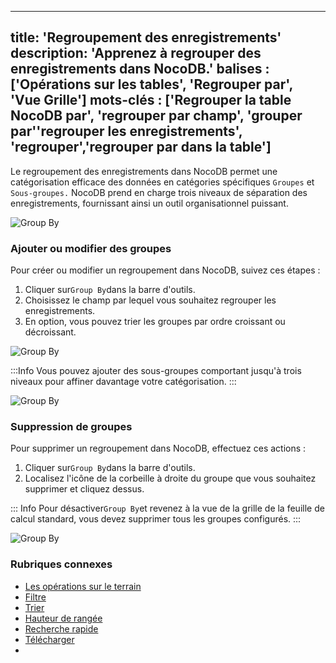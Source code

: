 ***

title: 'Regroupement des enregistrements'
description: 'Apprenez à regrouper des enregistrements dans NocoDB.'
balises : \['Opérations sur les tables', 'Regrouper par', 'Vue Grille']
mots-clés : \['Regrouper la table NocoDB par', 'regrouper par champ', 'grouper par''regrouper les enregistrements', 'regrouper','regrouper par dans la table']
--------------------------------------------------------------------------------------------------------------------------------------------------------------

Le regroupement des enregistrements dans NocoDB permet une catégorisation efficace des données en catégories spécifiques `Groupes` et `Sous-groupes.` NocoDB prend en charge trois niveaux de séparation des enregistrements, fournissant ainsi un outil organisationnel puissant.

![Group By](/img/v2/table-operations/group-by-1.png)

### Ajouter ou modifier des groupes

Pour créer ou modifier un regroupement dans NocoDB, suivez ces étapes :

1. Cliquer sur`Group By`dans la barre d'outils.
2. Choisissez le champ par lequel vous souhaitez regrouper les enregistrements.
3. En option, vous pouvez trier les groupes par ordre croissant ou décroissant.

![Group By](/img/v2/table-operations/group-by-create.png)

:::Info
Vous pouvez ajouter des sous-groupes comportant jusqu'à trois niveaux pour affiner davantage votre catégorisation.
:::

![Group By](/img/v2/table-operations/group-by-nested.png)

### Suppression de groupes

Pour supprimer un regroupement dans NocoDB, effectuez ces actions :

1. Cliquer sur`Group By`dans la barre d'outils.
2. Localisez l'icône de la corbeille à droite du groupe que vous souhaitez supprimer et cliquez dessus.

::: Info
Pour désactiver`Group By`et revenez à la vue de la grille de la feuille de calcul standard, vous devez supprimer tous les groupes configurés.
:::

![Group By](/img/v2/table-operations/group-by-delete.png)

### Rubriques connexes

* [Les opérations sur le terrain](field-operations)
* [Filtre](filter)
* [Trier](sort)
* [Hauteur de rangée](row-height)
* [Recherche rapide](search)
* [Télécharger](download)
* 
